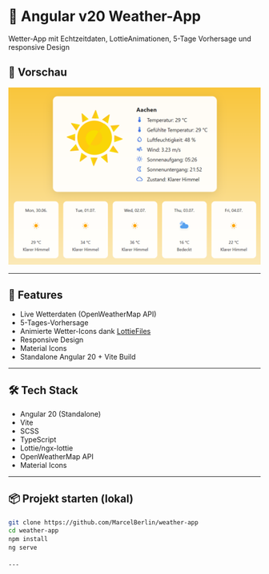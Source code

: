 # 📝 Angular v20 Weather-App

Wetter-App mit Echtzeitdaten, LottieAnimationen, 5-Tage Vorhersage und responsive Design 

## 📸 Vorschau 

![App-Screenshot](screenshot_now&forecast.png)

---

## 🚀 Features
- Live Wetterdaten (OpenWeatherMap API)
- 5-Tages-Vorhersage
- Animierte Wetter-Icons dank [LottieFiles](https://lottiefiles.com/)
- Responsive Design 
- Material Icons
- Standalone Angular 20 + Vite Build

---

## 🛠️ Tech Stack
- Angular 20 (Standalone)
- Vite
- SCSS
- TypeScript
- Lottie/ngx-lottie
- OpenWeatherMap API
- Material Icons

---

## 📦 Projekt starten (lokal)

```bash
git clone https://github.com/MarcelBerlin/weather-app
cd weather-app
npm install
ng serve

---

